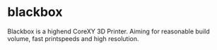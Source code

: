 # blackbox
Blackbox is a highend CoreXY 3D Printer. Aiming for reasonable build volume, fast printspeeds and high resolution.
